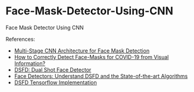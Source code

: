 # Face-Mask-Detector-Using-CNN
Face Mask Detector Using CNN

References:
* [Multi-Stage CNN Architecture for Face Mask Detection](https://arxiv.org/ftp/arxiv/papers/2009/2009.07627.pdf)
* [How to Correctly Detect Face-Masks for COVID-19 from Visual Information?](https://www.mdpi.com/2076-3417/11/5/2070/pdf)
* [DSFD: Dual Shot Face Detector](https://arxiv.org/pdf/1810.10220v3.pdf)
* [Face Detectors: Understand DSFD and the State-of-the-art Algorithms](https://medium.com/sicara/2019-09-26-face-detectors-dsfd-state-of-the-art-algorithms-29024e2a54d8)
* [DSFD Tensorflow Implementation](https://github.com/610265158/DSFD-tensorflow)
